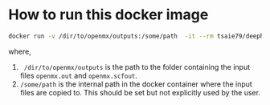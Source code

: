 # How to run this docker image

```bash
docker run -v /dir/to/openmx/outputs:/some/path  -it --rm tsaie79/deeph-preprocess main /some/path
```
where,
1. ` /dir/to/openmx/outputs` is the path to the folder containing the input files `openmx.out` and `openmx.scfout`. 
2. `/some/path` is the internal path in the docker container where the input files are copied to. This should be set but not explicitly used by the user.


